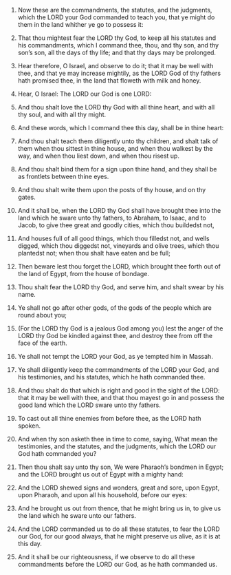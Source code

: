 1. Now these are the commandments, the statutes, and the judgments,
which the LORD your God commanded to teach you, that ye might do them
in the land whither ye go to possess it:

2. That thou mightest fear
the LORD thy God, to keep all his statutes and his commandments, which
I command thee, thou, and thy son, and thy son’s son, all the days of
thy life; and that thy days may be prolonged.

3. Hear therefore, O Israel, and observe to do it; that it may be
well with thee, and that ye may increase mightily, as the LORD God of
thy fathers hath promised thee, in the land that floweth with milk and
honey.

4. Hear, O Israel: The LORD our God is one LORD:

5. And thou shalt
love the LORD thy God with all thine heart, and with all thy soul, and
with all thy might.

6. And these words, which I command thee this day, shall be in thine
heart:

7. And thou shalt teach them diligently unto thy children, and
shalt talk of them when thou sittest in thine house, and when thou
walkest by the way, and when thou liest down, and when thou risest up.

8. And thou shalt bind them for a sign upon thine hand, and they
shall be as frontlets between thine eyes.

9. And thou shalt write them upon the posts of thy house, and on thy
gates.

10. And it shall be, when the LORD thy God shall have brought thee
into the land which he sware unto thy fathers, to Abraham, to Isaac,
and to Jacob, to give thee great and goodly cities, which thou
buildedst not,

11. And houses full of all good things, which thou
filledst not, and wells digged, which thou diggedst not, vineyards and
olive trees, which thou plantedst not; when thou shalt have eaten and
be full;

12. Then beware lest thou forget the LORD, which brought
thee forth out of the land of Egypt, from the house of bondage.

13. Thou shalt fear the LORD thy God, and serve him, and shalt swear
by his name.

14. Ye shall not go after other gods, of the gods of the people which
are round about you;

15. (For the LORD thy God is a jealous God among
you) lest the anger of the LORD thy God be kindled against thee, and
destroy thee from off the face of the earth.

16. Ye shall not tempt the LORD your God, as ye tempted him in
Massah.

17. Ye shall diligently keep the commandments of the LORD your God,
and his testimonies, and his statutes, which he hath commanded thee.

18. And thou shalt do that which is right and good in the sight of
the LORD: that it may be well with thee, and that thou mayest go in
and possess the good land which the LORD sware unto thy fathers.

19. To cast out all thine enemies from before thee, as the LORD hath
spoken.

20. And when thy son asketh thee in time to come, saying, What mean
the testimonies, and the statutes, and the judgments, which the LORD
our God hath commanded you?

21. Then thou shalt say unto thy son, We
were Pharaoh’s bondmen in Egypt; and the LORD brought us out of Egypt
with a mighty hand:

22. And the LORD shewed signs and wonders, great
and sore, upon Egypt, upon Pharaoh, and upon all his household, before
our eyes:

23. And he brought us out from thence, that he might bring
us in, to give us the land which he sware unto our fathers.

24. And the LORD commanded us to do all these statutes, to fear the
LORD our God, for our good always, that he might preserve us alive, as
it is at this day.

25. And it shall be our righteousness, if we observe to do all these
commandments before the LORD our God, as he hath commanded us.
